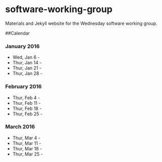 # software-working-group

Materials and Jekyll website for the Wednesday software working group.

##Calendar

### January 2016

 - Wed, Jan 6 -
 - Thur, Jan 14 -
 - Thur, Jan 21 -
 - Thur, Jan 28 -

### February 2016

 - Thur, Feb 4 - 
 - Thur, Feb 11 - 
 - Thur, Feb 18 - 
 - Thur, Feb 25 - 

### March 2016

 - Thur, Mar 4 -
 - Thur, Mar 11 -
 - Thur, Mar 18 - 
 - Thur, Mar 25 -
